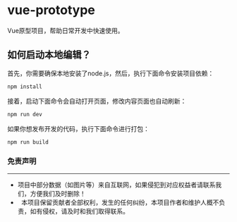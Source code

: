# vue-prototype
Vue原型项目，帮助日常开发中快速使用。

如何启动本地编辑？
--------------------------------------
首先，你需要确保本地安装了node.js，然后，执行下面命令安装项目依赖：

```bash
npm install
```

接着，启动下面命令会自动打开页面，修改内容页面也自动刷新：

```bash
npm run dev
```

如果你想发布开发的代码，执行下面命令进行打包：

```bash
npm run build
```

### 免责声明
------
*   项目中部分数据（如图片等）来自互联网，如果侵犯到对应权益者请联系我们，方便我们及时删除！
*   本项目保留贡献者全部权利，发生的任何纠纷，本项目作者和维护人概不负责，如有侵权，请及时和我们取得联系。

